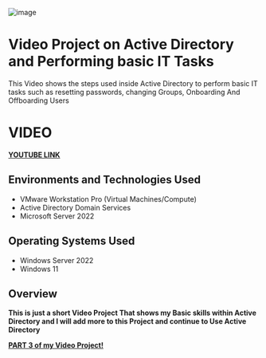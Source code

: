 <p align="center">
  
![image](https://github.com/user-attachments/assets/7fdf4bd1-1008-4567-a554-d826454ac27f)

</p>

<h1>Video Project on Active Directory and Performing basic IT Tasks</h1>
This Video shows the steps used inside Active Directory to perform basic IT tasks such as resetting passwords, changing Groups, Onboarding And Offboarding Users<br />

<h1> VIDEO </h1>

**[YOUTUBE LINK](https://youtu.be/o8iwMAtSdNE)**


<h2>Environments and Technologies Used</h2>

- VMware Workstation Pro (Virtual Machines/Compute)
- Active Directory Domain Services
- Microsoft Server 2022 

<h2>Operating Systems Used </h2>

- Windows Server 2022
- Windows 11



<h2>Overview</h2>




**This is just a short Video Project That shows my Basic skills within Active Directory and I will add more to this Project and continue to Use Active Directory**


**[PART 3 of my Video Project!](https://github.com/MartindIT/AD-pt.3)**





